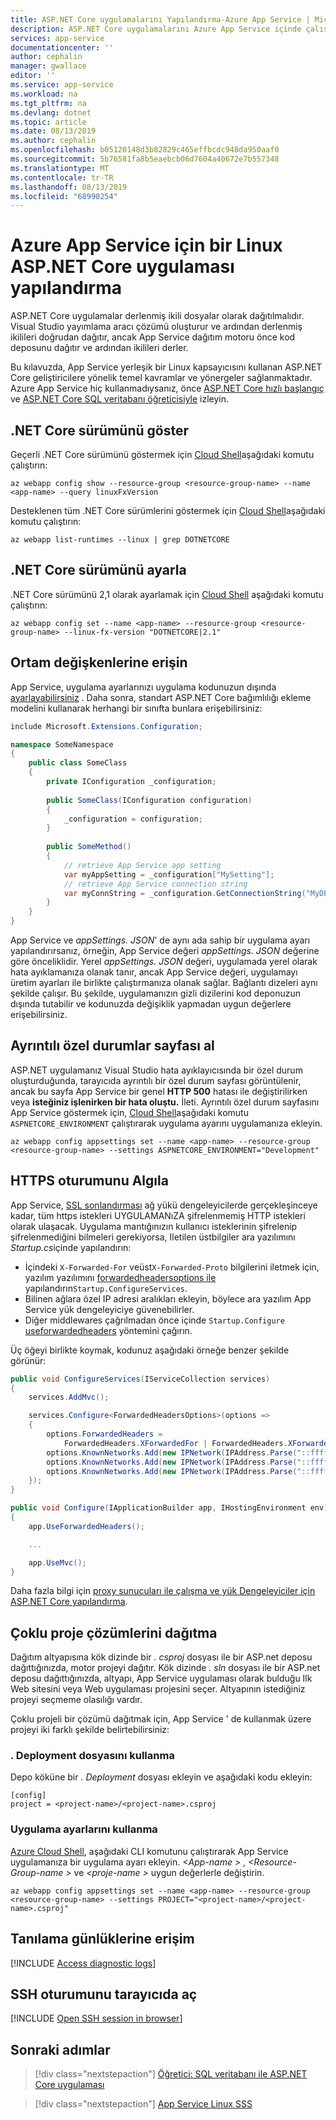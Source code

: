 ```yaml
---
title: ASP.NET Core uygulamalarını Yapılandırma-Azure App Service | Microsoft Docs
description: ASP.NET Core uygulamalarını Azure App Service içinde çalışacak şekilde nasıl yapılandıracağınızı öğrenin
services: app-service
documentationcenter: ''
author: cephalin
manager: gwallace
editor: ''
ms.service: app-service
ms.workload: na
ms.tgt_pltfrm: na
ms.devlang: dotnet
ms.topic: article
ms.date: 08/13/2019
ms.author: cephalin
ms.openlocfilehash: b05120148d3b82829c465effbcdc948da950aaf0
ms.sourcegitcommit: 5b76581fa8b5eaebcb06d7604a40672e7b557348
ms.translationtype: MT
ms.contentlocale: tr-TR
ms.lasthandoff: 08/13/2019
ms.locfileid: "68990254"
---
```

# <a name="configure-a-linux-aspnet-core-app-for-azure-app-service"></a>Azure App Service için bir Linux ASP.NET Core uygulaması yapılandırma

ASP.NET Core uygulamalar derlenmiş ikili dosyalar olarak dağıtılmalıdır. Visual Studio yayımlama aracı çözümü oluşturur ve ardından derlenmiş ikilileri doğrudan dağıtır, ancak App Service dağıtım motoru önce kod deposunu dağıtır ve ardından ikilileri derler.

Bu kılavuzda, App Service yerleşik bir Linux kapsayıcısını kullanan ASP.NET Core geliştiricilere yönelik temel kavramlar ve yönergeler sağlanmaktadır. Azure App Service hiç kullanmadıysanız, önce [ASP.NET Core hızlı başlangıç](quickstart-dotnetcore.md) ve [ASP.NET Core SQL veritabanı öğreticisiyle](tutorial-dotnetcore-sqldb-app.md) izleyin.

## <a name="show-net-core-version"></a>.NET Core sürümünü göster

Geçerli .NET Core sürümünü göstermek için [Cloud Shell](https://shell.azure.com)aşağıdaki komutu çalıştırın:

```azurecli-interactive
az webapp config show --resource-group <resource-group-name> --name <app-name> --query linuxFxVersion
```

Desteklenen tüm .NET Core sürümlerini göstermek için [Cloud Shell](https://shell.azure.com)aşağıdaki komutu çalıştırın:

```azurecli-interactive
az webapp list-runtimes --linux | grep DOTNETCORE
```

## <a name="set-net-core-version"></a>.NET Core sürümünü ayarla

.NET Core sürümünü 2,1 olarak ayarlamak için [Cloud Shell](https://shell.azure.com) aşağıdaki komutu çalıştırın:

```azurecli-interactive
az webapp config set --name <app-name> --resource-group <resource-group-name> --linux-fx-version "DOTNETCORE|2.1"
```

## <a name="access-environment-variables"></a>Ortam değişkenlerine erişin

App Service, uygulama ayarlarınızı uygulama kodunuzun dışında [ayarlayabilirsiniz](../configure-common.md?toc=%2fazure%2fapp-service%2fcontainers%2ftoc.json#configure-app-settings) . Daha sonra, standart ASP.NET Core bağımlılığı ekleme modelini kullanarak herhangi bir sınıfta bunlara erişebilirsiniz:

```csharp
include Microsoft.Extensions.Configuration;

namespace SomeNamespace 
{
    public class SomeClass
    {
        private IConfiguration _configuration;
    
        public SomeClass(IConfiguration configuration)
        {
            _configuration = configuration;
        }
    
        public SomeMethod()
        {
            // retrieve App Service app setting
            var myAppSetting = _configuration["MySetting"];
            // retrieve App Service connection string
            var myConnString = _configuration.GetConnectionString("MyDbConnection");
        }
    }
}
```

App Service ve *appSettings. JSON*' de aynı ada sahip bir uygulama ayarı yapılandırırsanız, örneğin, App Service değeri *appSettings. JSON* değerine göre önceliklidir. Yerel *appSettings. JSON* değeri, uygulamada yerel olarak hata ayıklamanıza olanak tanır, ancak App Service değeri, uygulamayı üretim ayarları ile birlikte çalıştırmanıza olanak sağlar. Bağlantı dizeleri aynı şekilde çalışır. Bu şekilde, uygulamanızın gizli dizilerini kod deponuzun dışında tutabilir ve kodunuzda değişiklik yapmadan uygun değerlere erişebilirsiniz.

## <a name="get-detailed-exceptions-page"></a>Ayrıntılı özel durumlar sayfası al

ASP.NET uygulamanız Visual Studio hata ayıklayıcısında bir özel durum oluşturduğunda, tarayıcıda ayrıntılı bir özel durum sayfası görüntülenir, ancak bu sayfa App Service bir genel **HTTP 500** hatası ile değiştirilirken veya **isteğiniz işlenirken bir hata oluştu.** İleti. Ayrıntılı özel durum sayfasını App Service göstermek için, <a target="_blank" href="https://shell.azure.com" >Cloud Shell</a>aşağıdaki komutu `ASPNETCORE_ENVIRONMENT` çalıştırarak uygulama ayarını uygulamanıza ekleyin.

```azurecli-interactive
az webapp config appsettings set --name <app-name> --resource-group <resource-group-name> --settings ASPNETCORE_ENVIRONMENT="Development"
```

## <a name="detect-https-session"></a>HTTPS oturumunu Algıla

App Service, [SSL sonlandırması](https://wikipedia.org/wiki/TLS_termination_proxy) ağ yükü dengeleyicilerde gerçekleşinceye kadar, tüm https istekleri UYGULAMANıZA şifrelenmemiş HTTP istekleri olarak ulaşacak. Uygulama mantığınızın kullanıcı isteklerinin şifrelenip şifrelenmediğini bilmeleri gerekiyorsa, Iletilen üstbilgiler ara yazılımını *Startup.cs*içinde yapılandırın:

- İçindeki `X-Forwarded-For` veüst`X-Forwarded-Proto` bilgilerini iletmek için, yazılım yazılımını [forwardedheadersoptions ile](https://docs.microsoft.com/dotnet/api/microsoft.aspnetcore.builder.forwardedheadersoptions) yapılandırın`Startup.ConfigureServices`.
- Bilinen ağlara özel IP adresi aralıkları ekleyin, böylece ara yazılım App Service yük dengeleyiciye güvenebilirler.
- Diğer middlewares çağrılmadan önce içinde `Startup.Configure` [useforwardedheaders](https://docs.microsoft.com/dotnet/api/microsoft.aspnetcore.builder.forwardedheadersextensions.useforwardedheaders) yöntemini çağırın.

Üç öğeyi birlikte koymak, kodunuz aşağıdaki örneğe benzer şekilde görünür:

```csharp
public void ConfigureServices(IServiceCollection services)
{
    services.AddMvc();

    services.Configure<ForwardedHeadersOptions>(options =>
    {
        options.ForwardedHeaders =
            ForwardedHeaders.XForwardedFor | ForwardedHeaders.XForwardedProto;
        options.KnownNetworks.Add(new IPNetwork(IPAddress.Parse("::ffff:10.0.0.0"), 104));
        options.KnownNetworks.Add(new IPNetwork(IPAddress.Parse("::ffff:192.168.0.0"), 112));
        options.KnownNetworks.Add(new IPNetwork(IPAddress.Parse("::ffff:172.16.0.0"), 108));
    });
}

public void Configure(IApplicationBuilder app, IHostingEnvironment env)
{
    app.UseForwardedHeaders();

    ...

    app.UseMvc();
}
```

Daha fazla bilgi için [proxy sunucuları ile çalışma ve yük Dengeleyiciler için ASP.NET Core yapılandırma](https://docs.microsoft.com/aspnet/core/host-and-deploy/proxy-load-balancer).

## <a name="deploy-multi-project-solutions"></a>Çoklu proje çözümlerini dağıtma

Dağıtım altyapısına kök dizinde bir *. csproj* dosyası ile bir ASP.net deposu dağıttığınızda, motor projeyi dağıtır. Kök dizinde *. sln* dosyası ile bir ASP.net deposu dağıttığınızda, altyapı, App Service uygulaması olarak bulduğu Ilk Web sitesini veya Web uygulaması projesini seçer. Altyapının istediğiniz projeyi seçmeme olasılığı vardır.

Çoklu projeli bir çözümü dağıtmak için, App Service ' de kullanmak üzere projeyi iki farklı şekilde belirtebilirsiniz:

### <a name="using-deployment-file"></a>. Deployment dosyasını kullanma

Depo köküne bir *. Deployment* dosyası ekleyin ve aşağıdaki kodu ekleyin:

```
[config]
project = <project-name>/<project-name>.csproj
```

### <a name="using-app-settings"></a>Uygulama ayarlarını kullanma

<a target="_blank" href="https://shell.azure.com">Azure Cloud Shell</a>, aşağıdaki CLI komutunu çalıştırarak App Service uygulamanıza bir uygulama ayarı ekleyin. *\<App-name >* ,  *\<Resource-Group-name >* ve  *\<proje-name >* uygun değerlerle değiştirin.

```azurecli-interactive
az webapp config appsettings set --name <app-name> --resource-group <resource-group-name> --settings PROJECT="<project-name>/<project-name>.csproj"
```

## <a name="access-diagnostic-logs"></a>Tanılama günlüklerine erişim

[!INCLUDE [Access diagnostic logs](../../../includes/app-service-web-logs-access-no-h.md)]

## <a name="open-ssh-session-in-browser"></a>SSH oturumunu tarayıcıda aç

[!INCLUDE [Open SSH session in browser](../../../includes/app-service-web-ssh-connect-builtin-no-h.md)]

## <a name="next-steps"></a>Sonraki adımlar

> [!div class="nextstepaction"]
> [Öğretici: SQL veritabanı ile ASP.NET Core uygulaması](tutorial-dotnetcore-sqldb-app.md)

> [!div class="nextstepaction"]
> [App Service Linux SSS](app-service-linux-faq.md)